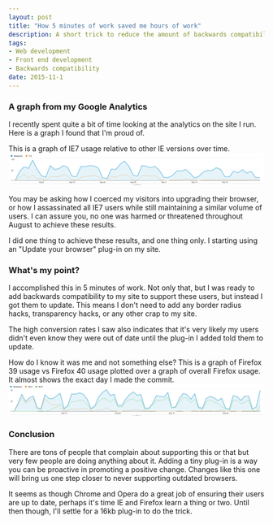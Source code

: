 ```yaml
---
layout: post
title: "How 5 minutes of work saved me hours of work"
description: A short trick to reduce the amount of backwards compatibility work you have to do for your site.
tags:
- Web development
- Front end development
- Backwards compatibility
date: 2015-11-1
---
```


### A graph from my Google Analytics

I recently spent quite a bit of time looking at the analytics on the site I run. Here is a graph I found that I'm proud of.

This is a graph of IE7 usage relative to other IE versions over time.
![IE Usage](/images/posts/ie-usage.png)

You may be asking how I coerced my visitors into upgrading their browser, or how I assassinated all IE7 users while still maintaining a similar volume of users. I can assure you, no one was harmed or threatened throughout August to achieve these results.

I did one thing to achieve these results, and one thing only. I starting using an "Update your browser" plug-in on my site.


### What's my point?

I accomplished this in 5 minutes of work. Not only that, but I was ready to add backwards compatibility to my site to support these users, but instead I got them to update. This means I don't need to add any border radius hacks, transparency hacks, or any other crap to my site.

The high conversion rates I saw also indicates that it's very likely my users didn't even know they were out of date until the plug-in I added told them to update.

How do I know it was me and not something else? This is a graph of Firefox 39 usage vs Firefox 40 usage plotted over a graph of overall Firefox usage. It almost shows the exact day I made the commit.
![Mozilla Usage](/images/posts/mozilla-usage.png)


### Conclusion

There are tons of people that complain about supporting this or that but very few people are doing anything about it. Adding a tiny plug-in is a way you can be proactive in promoting a positive change. Changes like this one will bring us one step closer to never supporting outdated browsers.

It seems as though Chrome and Opera do a great job of ensuring their users are up to date, perhaps it's time IE and Firefox learn a thing or two. Until then though, I'll settle for a 16kb plug-in to do the trick.

